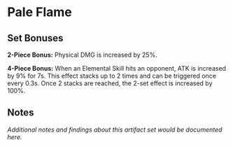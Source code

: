# Pale Flame

## Set Bonuses

**2-Piece Bonus:** Physical DMG is increased by 25%.

**4-Piece Bonus:** When an Elemental Skill hits an opponent, ATK is increased by 9% for 7s. This effect stacks up to 2 times and can be triggered once every 0.3s. Once 2 stacks are reached, the 2-set effect is increased by 100%.

## Notes

*Additional notes and findings about this artifact set would be documented here.*

